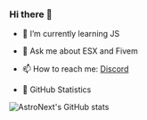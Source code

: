 ### Hi there 👋

- 🌱 I’m currently learning JS
- 💬 Ask me about ESX and Fivem
- 📫 How to reach me: [Discord](https://discord.com/channels/@me/440702426765590529/)


 - 👯 GitHub Statistics

![AstroNext's GitHub stats](https://github-readme-stats.vercel.app/api?username=AstroNext&show_icons=true&bg_color=00000000)
<!--
**AstroNext/AstroNext** is a ✨ _special_ ✨ repository because its `README.md` (this file) appears on your GitHub profile.

Here are some ideas to get you started:

- 🔭 I’m currently working on ...
- 🌱 I’m currently learning ...
- 👯 I’m looking to collaborate on ...
- 🤔 I’m looking for help with ...
- 💬 Ask me about ...
- 📫 How to reach me: ...
- 😄 Pronouns: ...
- ⚡ Fun fact: ...
-->
